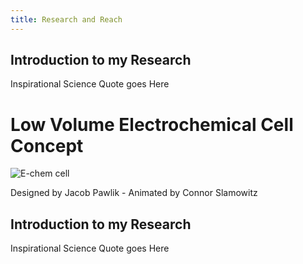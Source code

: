 ```yaml
---
title: Research and Reach
---
```


## Introduction to my Research
<p class="message">
  Inspirational Science Quote goes Here
</p>

# Low Volume Electrochemical Cell Concept  

![E-chem cell](https://raw.githubusercontent.com/ConnorSlamowitz/ConnorSlamowitz.github.io/main/public/post001_Images/ezgif-5-0254f3e370c8.gif)

Designed by Jacob Pawlik - Animated by Connor Slamowitz

## Introduction to my Research
<p class="message">
  Inspirational Science Quote goes Here
</p>
